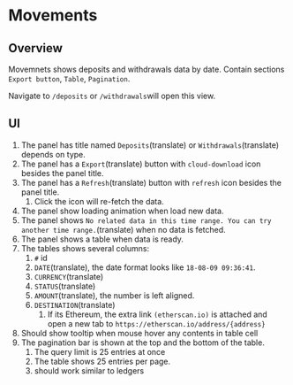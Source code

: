 # Movements

## Overview

Movemnets shows deposits and withdrawals data by date. Contain sections `Export button`, `Table`, `Pagination`.

Navigate to `/deposits` or `/withdrawals`will open this view.

## UI

1. The panel has title named `Deposits`(translate) or `Withdrawals`(translate) depends on type.
1. The panel has a `Export`(translate) button with `cloud-download` icon besides the panel title.
1. The panel has a `Refresh`(translate) button with `refresh` icon besides the panel title.
    1. Click the icon will re-fetch the data.
1. The panel show loading animation when load new data.
1. The panel shows `No related data in this time range. You can try another time range.`(translate) when no data is fetched.
1. The panel shows a table when data is ready.
1. The tables shows several columns:
    1. `#` id
    1. `DATE`(translate), the date format looks like `18-08-09 09:36:41`.
    1. `CURRENCY`(translate)
    1. `STATUS`(translate)
    1. `AMOUNT`(translate), the number is left aligned.
    1. `DESTINATION`(translate)
        1. If its Ethereum, the extra link `(etherscan.io)` is attached and open a new tab to `https://etherscan.io/address/{address}`
1. Should show tooltip when mouse hover any contents in table cell
1. The pagination bar is shown at the top and the bottom of the table.
    1. The query limit is 25 entries at once
    1. The table shows 25 entries per page.
    1. should work similar to ledgers
